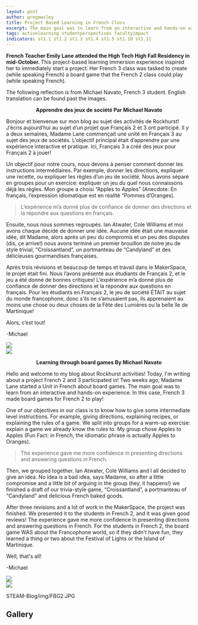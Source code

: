 ```yaml
---
layout: post
author: gregowsley
title: Project Based Learning in French Class
excerpt: The main goal was to learn from an interactive and hands-on experience. The experience gave me more confidence in presenting directions and answering questions in French.
tags: activelearning studentperspectives facultyimpact
indicators: st1.1 st1.2 st1.3 st1.4 st1.5 st1.10 st1.11
---
```


<b>French Teacher Emily Lane attended the High Tech High Fall Residency in mid-October. </b>
This project-based learning immersion experience inspired her to immediately start a project. Her French 3 class was tasked to create (while speaking French) a board game that the French 2 class could play (while speaking French). 

The following reflection is from Michael Navato, French 3 student. English translation can be found past the images.

<b><center>
Apprendre des jeux de société
Par Michael Navato 
  </center></b>

Bonjour et bienvenue sur mon blog au sujet des activités de Rockhurst! J’écris aujourd’hui au sujet d’un projet que Français 2 et 3 ont participé. Il y a deux semaines, Madame Lane commençait une unité en Français 3 au sujet des jeux de sociétés. L’objectif principal était d’apprendre par une expérience interactive et pratique. Ici, Français 3 a créé des jeux pour Français 2 à jouer!

Un objectif pour notre cours, nous devons à penser comment donner les instructions intermédiaires. Par exemple, donner les directions, expliquer une recette, ou expliquer les règles d’un jeu de société. Nous avons séparé en groupes pour un exercice: expliquer un jeu du quel nous connaissons déjà les règles. Mon groupe a choisi “Apples to Apples” (Anecdote: En français, l’expression idiomatique est en réalité “Pommes d’Oranges). 

<blockquote>L’expérience m’a donné plus de confiance de donner des directions et la répondre aux questions en français.</blockquote>

Ensuite, nous nous sommes regroupés. Ian Atwater, Cole Williams et moi avons chaque décidé de donner une idée. Aucune idée était une mauvaise idée, dit Madame, alors après un peu du compromis et un peu des disputes (dis, çe arrive!) nous avons terminé un premier brouillon de notre jeu de style trivial, “Croissantland”, un portmanteau de “Candyland” et des délicieuses gourmandises françaises. 

Après trois révisions et beaucoup de temps et travail dans le MakerSpace, le projet était fini. Nous l’avons présenté aux étudiants de Français 2, et le jeu a été donné de bonnes critiques! L’expérience m’a donné plus de confiance de donner des directions et la répondre aux questions en français. Pour les étudiants en Français 2, le jeu de société ÉTAIT au sujet du monde francophone, donc s’ils ne s’amusaient pas, ils apprenaient au moins une chose ou deux choses de la Fête des Lumières ou la belle île de Martinique!

Alors, c’est tout!

-Michael

<div class="flex-wrapper">
  <div class="x1"><img src="{{ site.baseurl }}/img/BoardGame1.JPG"></div>
  <div class="x1"><img src="{{ site.baseurl }}/img/BoardGame4.JPG"></div>
</div>

<b><center>
Learning through board games
By Michael Navato</center></b>

Hello and welcome to my blog about Rockhurst activities! Today, I'm writing about a project French 2 and 3 participated in! Two weeks ago, Madame Lane started a Unit in French about board games. The main goal was to learn from an interactive and hands-on experience. In this case, French 3 made board games for French 2 to play!

One of our objectives in our class is to know how to give some intermediate level instructions. For example, giving directions, explaining recipes, or explaining the rules of a game. We split into groups for a warm-up exercise: explain a game we already know the rules to. My group chose Apples to Apples (Fun Fact: in French, the idiomatic phrase is actually Apples to Oranges). 

<blockquote>The experience gave me more confidence in presenting directions and answering questions in French.</blockquote>

Then, we grouped together. Ian Atwater, Cole Williams and I all decided to give an idea. No idea is a bad idea, says Madame, so after a little compromise and a little bit of arguing in the group (hey, it happens!) we finished a draft of our trivia-style game, “Croissantland”, a portmanteau of “Candyland” and delicious French baked goods. 

After three revisions and a lot of work in the MakerSpace, the project was finished. We presented it to the students in French 2, and it was given good reviews! The experience gave me more confidence in presenting directions and answering questions in French. For the students in French 2, the board game WAS about the Francophone world, so if they didn't have fun, they learned a thing or two about the Festival of Lights or the Island of Martinique. 

Well, that's all!

-Michael



<div class="flex-wrapper">
  <div class="x1"><img src="{{ site.baseurl }}/img/BoardGame5.JPG"></div>
  <div class="x1"><img src="{{ site.baseurl }}/img/BoardGame6.JPG"></div>
</div>

STEAM-Blog/img/FBG2.JPG
## Gallery

<div class="row">
  <div class="col-xs-3"><a class="image-popup-vertical-fit" href="/img/FBG2.JPG" title=""><img src="/img/FBG2.JPG" alt=""></a></div>
  <div class="col-xs-3"><a class="image-popup-vertical-fit" href="/img/FBG3.JPG" title=""><img src="/img/FBG3.JPG" alt=""></a></div>
  <div class="col-xs-3"><a class="image-popup-vertical-fit" href="/img/FBG4.JPG" title=""><img src="/img/FBG4.JPG" alt=""></a></div>
  <div class="col-xs-3"><a class="image-popup-vertical-fit" href="/img/FBG5.JPG" title=""><img src="/img/FBG5.JPG" alt=""></a></div>
</div>
<p>&nbsp;</p>
<div class="row">
  <div class="col-xs-3"><a class="image-popup-vertical-fit" href="/img/FBG6.JPG" title=""><img src="/img/FBG6.JPG" alt=""></a></div>
  <div class="col-xs-3"><a class="image-popup-vertical-fit" href="/img/FBG7.JPG" title=""><img src="/img/FBG7.JPG" alt=""></a></div>
  <div class="col-xs-3"><a class="image-popup-vertical-fit" href="/img/FBG8.JPG" title=""><img src="/img/FBG8.JPG" alt=""></a></div>
  <div class="col-xs-3"><a class="image-popup-vertical-fit" href="/img/FBG1.JPG" title=""><img src="/img/FBG1.JPG" alt=""></a></div>
</div>
<p>&nbsp;</p>
<div class="row">
  <div class="col-xs-3"><a class="image-popup-vertical-fit" href="/img/FBG9.JPG" title=""><img src="/img/FBG9.JPG" alt=""></a></div>
  <div class="col-xs-3"><a class="image-popup-vertical-fit" href="/img/FBG10.JPG" title=""><img src="/img/FBG10.JPG" alt=""></a></div>
  <div class="col-xs-3"><a class="image-popup-vertical-fit" href="/img/FBG11.JPG" title=""><img src="/img/FBG11.JPG" alt=""></a></div>
  <div class="col-xs-3"><a class="image-popup-vertical-fit" href="/img/FBG12.JPG" title=""><img src="/img/FBG12.JPG" alt=""></a></div>
</div>
<p>&nbsp;</p>



